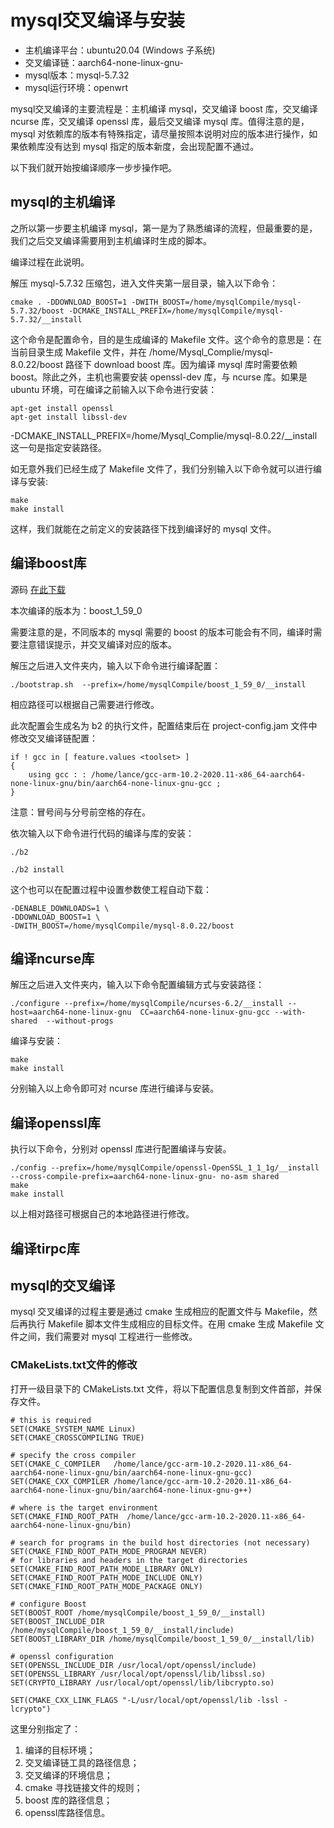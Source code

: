 # mysql交叉编译与安装

- 主机编译平台：ubuntu20.04 (Windows 子系统)
- 交叉编译链：aarch64-none-linux-gnu-
- mysql版本：mysql-5.7.32
- mysql运行环境：openwrt

mysql交叉编译的主要流程是：主机编译 mysql，交叉编译 boost 库，交叉编译 ncurse 库，交叉编译 openssl 库，最后交叉编译 mysql 库。值得注意的是，mysql 对依赖库的版本有特殊指定，请尽量按照本说明对应的版本进行操作，如果依赖库没有达到 mysql 指定的版本新度，会出现配置不通过。

以下我们就开始按编译顺序一步步操作吧。

## mysql的主机编译

之所以第一步要主机编译 mysql，第一是为了熟悉编译的流程，但最重要的是，我们之后交叉编译需要用到主机编译时生成的脚本。

编译过程在此说明。

解压 mysql-5.7.32 压缩包，进入文件夹第一层目录，输入以下命令：

```
cmake . -DDOWNLOAD_BOOST=1 -DWITH_BOOST=/home/mysqlCompile/mysql-5.7.32/boost -DCMAKE_INSTALL_PREFIX=/home/mysqlCompile/mysql-5.7.32/__install
```

这个命令是配置命令，目的是生成编译的 Makefile 文件。这个命令的意思是：在当前目录生成 Makefile 文件，并在 /home/Mysql_Complie/mysql-8.0.22/boost 路径下 download boost 库。因为编译 mysql 库时需要依赖 boost。除此之外，主机也需要安装 openssl-dev 库，与 ncurse 库。如果是 ubuntu 环境，可在编译之前输入以下命令进行安装：

```
apt-get install openssl
apt-get install libssl-dev
```

-DCMAKE_INSTALL_PREFIX=/home/Mysql_Complie/mysql-8.0.22/__install 这一句是指定安装路径。

如无意外我们已经生成了 Makefile 文件了，我们分别输入以下命令就可以进行编译与安装:

```
make
make install
```

这样，我们就能在之前定义的安装路径下找到编译好的 mysql 文件。

## 编译boost库

源码 <a href="https://www.boost.org/users/download/">在此下载</a>

本次编译的版本为：boost_1_59_0

需要注意的是，不同版本的 mysql 需要的 boost 的版本可能会有不同，编译时需要注意错误提示，并交叉编译对应的版本。

解压之后进入文件夹内，输入以下命令进行编译配置：

```
./bootstrap.sh  --prefix=/home/mysqlCompile/boost_1_59_0/__install
```

相应路径可以根据自己需要进行修改。

此次配置会生成名为 b2 的执行文件，配置结束后在 project-config.jam 文件中修改交叉编译链配置：

```
if ! gcc in [ feature.values <toolset> ]
{
    using gcc : : /home/lance/gcc-arm-10.2-2020.11-x86_64-aarch64-none-linux-gnu/bin/aarch64-none-linux-gnu-gcc ;
}
```

注意：冒号间与分号前空格的存在。

依次输入以下命令进行代码的编译与库的安装：

```
./b2

./b2 install
```

这个也可以在配置过程中设置参数使工程自动下载：

```
-DENABLE_DOWNLOADS=1 \
-DDOWNLOAD_BOOST=1 \
-DWITH_BOOST=/home/mysqlCompile/mysql-8.0.22/boost
```

## 编译ncurse库

解压之后进入文件夹内，输入以下命令配置编辑方式与安装路径：
```
./configure --prefix=/home/mysqlCompile/ncurses-6.2/__install --host=aarch64-none-linux-gnu  CC=aarch64-none-linux-gnu-gcc --with-shared  --without-progs
```

编译与安装：

```
make
make install
```

分别输入以上命令即可对 ncurse 库进行编译与安装。

## 编译openssl库

执行以下命令，分别对 openssl 库进行配置编译与安装。

```
./config --prefix=/home/mysqlCompile/openssl-OpenSSL_1_1_1g/__install --cross-compile-prefix=aarch64-none-linux-gnu- no-asm shared
make
make install
```

以上相对路径可根据自己的本地路径进行修改。

## 编译tirpc库




## mysql的交叉编译

mysql 交叉编译的过程主要是通过 cmake 生成相应的配置文件与 Makefile，然后再执行 Makefile 脚本文件生成相应的目标文件。在用 cmake 生成 Makefile 文件之间，我们需要对 mysql 工程进行一些修改。

### CMakeLists.txt文件的修改

打开一级目录下的 CMakeLists.txt 文件，将以下配置信息复制到文件首部，并保存文件。

```
# this is required
SET(CMAKE_SYSTEM_NAME Linux)
SET(CMAKE_CROSSCOMPILING TRUE)

# specify the cross compiler
SET(CMAKE_C_COMPILER   /home/lance/gcc-arm-10.2-2020.11-x86_64-aarch64-none-linux-gnu/bin/aarch64-none-linux-gnu-gcc)
SET(CMAKE_CXX_COMPILER /home/lance/gcc-arm-10.2-2020.11-x86_64-aarch64-none-linux-gnu/bin/aarch64-none-linux-gnu-g++)

# where is the target environment 
SET(CMAKE_FIND_ROOT_PATH  /home/lance/gcc-arm-10.2-2020.11-x86_64-aarch64-none-linux-gnu/bin)

# search for programs in the build host directories (not necessary)
SET(CMAKE_FIND_ROOT_PATH_MODE_PROGRAM NEVER)
# for libraries and headers in the target directories
SET(CMAKE_FIND_ROOT_PATH_MODE_LIBRARY ONLY)
SET(CMAKE_FIND_ROOT_PATH_MODE_INCLUDE ONLY)
SET(CMAKE_FIND_ROOT_PATH_MODE_PACKAGE ONLY)

# configure Boost
SET(BOOST_ROOT /home/mysqlCompile/boost_1_59_0/__install)
SET(BOOST_INCLUDE_DIR /home/mysqlCompile/boost_1_59_0/__install/include)
SET(BOOST_LIBRARY_DIR /home/mysqlCompile/boost_1_59_0/__install/lib)

# openssl configuration
SET(OPENSSL_INCLUDE_DIR /usr/local/opt/openssl/include)
SET(OPENSSL_LIBRARY /usr/local/opt/openssl/lib/libssl.so)
SET(CRYPTO_LIBRARY /usr/local/opt/openssl/lib/libcrypto.so)

SET(CMAKE_CXX_LINK_FLAGS "-L/usr/local/opt/openssl/lib -lssl -lcrypto")
```

这里分别指定了：

1. 编译的目标环境；
2. 交叉编译链工具的路径信息；
3. 交叉编译的环境信息；
4. cmake 寻找链接文件的规则；
5. boost 库的路径信息；
6. openssl库路径信息。